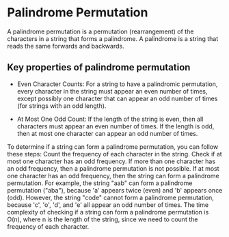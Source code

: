 # Palindrome Permutation

A palindrome permutation is a permutation (rearrangement) of the characters in a string that forms a palindrome. A palindrome is a string that reads the same forwards and backwards.

## Key properties of palindrome permutation
- Even Character Counts: For a string to have a palindromic permutation, every character in the string must appear an even number of times, except possibly one character that can appear an odd number of times (for strings with an odd length).

- At Most One Odd Count: If the length of the string is even, then all characters must appear an even number of times. If the length is odd, then at most one character can appear an odd number of times.

To determine if a string can form a palindrome permutation, you can follow these steps:
Count the frequency of each character in the string.
Check if at most one character has an odd frequency. If more than one character has an odd frequency, then a palindrome permutation is not possible.
If at most one character has an odd frequency, then the string can form a palindrome permutation.
For example, the string "aab" can form a palindrome permutation ("aba"), because 'a' appears twice (even) and 'b' appears once (odd). However, the string "code" cannot form a palindrome permutation, because 'c', 'o', 'd', and 'e' all appear an odd number of times.
The time complexity of checking if a string can form a palindrome permutation is O(n), where n is the length of the string, since we need to count the frequency of each character.
